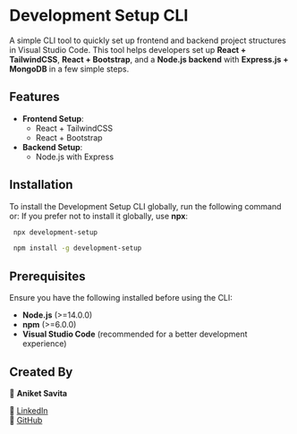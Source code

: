 # Development Setup CLI

A simple CLI tool to quickly set up frontend and backend project structures in Visual Studio Code. This tool helps developers set up **React + TailwindCSS**, **React + Bootstrap**, and a **Node.js backend** with **Express.js + MongoDB** in a few simple steps.

## Features

- **Frontend Setup**:
  - React + TailwindCSS
  - React + Bootstrap
- **Backend Setup**:
  - Node.js with Express


## Installation

To install the Development Setup CLI globally, run the following command or:
If you prefer not to install it globally, use **npx**:

```bash
 npx development-setup

 npm install -g development-setup

```

## Prerequisites  

Ensure you have the following installed before using the CLI:  

- **Node.js** (>=14.0.0)  
- **npm** (>=6.0.0)  
- **Visual Studio Code** (recommended for a better development experience)  

## Created By  

👤 **Aniket Savita** 

🔗 [LinkedIn](www.linkedin.com/in/aniket07013)  
🔗 [GitHub](https://github.com/Aniket-8719)  

